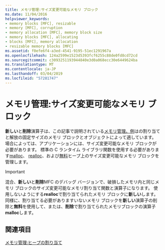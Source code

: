 ```yaml
---
title: メモリ管理:サイズ変更可能なメモリ ブロック
ms.date: 11/04/2016
helpviewer_keywords:
- memory blocks [MFC], resizable
- memory [MFC], corruption
- memory allocation [MFC], memory block size
- memory blocks [MFC], allocating
- blocks [MFC], memory allocation
- resizable memory blocks [MFC]
ms.assetid: f0efe6f4-a3ed-4541-9195-51ec1291967a
ms.openlocfilehash: 124a2599e1523d5393fcf6255c88de0fd8cd72cd
ms.sourcegitcommit: c3093251193944840e3d0a068ecc30e6449624ba
ms.translationtype: MT
ms.contentlocale: ja-JP
ms.lasthandoff: 03/04/2019
ms.locfileid: "57281747"
---
```

# <a name="memory-management-resizable-memory-blocks"></a>メモリ管理:サイズ変更可能なメモリ ブロック

**新しい**と**削除**演算子は、この記事で説明されている[メモリ管理。例](../mfc/memory-management-examples.md)はの割り当てと解放の固定サイズのメモリ ブロックとオブジェクトによって適しています。 場合によっては、アプリケーションには、サイズ変更可能なメモリ ブロックが必要があります。 標準の C ランタイム ライブラリ関数を使用する必要があります[malloc](../c-runtime-library/reference/malloc.md)、 [realloc](../c-runtime-library/reference/realloc.md)、および[無料](../c-runtime-library/reference/free.md)ヒープ上のサイズ変更可能なメモリ ブロックを管理します。

> [!IMPORTANT]
>  混合、**新しい**と**削除**MFC のデバッグ バージョンで、破損したメモリ内と同じメモリ ブロックのサイズ変更可能なメモリ割り当て関数と演算子になります。 使用しないようにする**realloc**で割り当てられたメモリ ブロックに**新しい**します。 同様に、割り当てる必要がありますいないメモリ ブロックを**新しい**演算子の削除と**無料**を使用して、または、**削除**で割り当てられたメモリブロックの演算子**malloc**します。

## <a name="see-also"></a>関連項目

[メモリ管理:ヒープの割り当て](../mfc/memory-management-heap-allocation.md)
